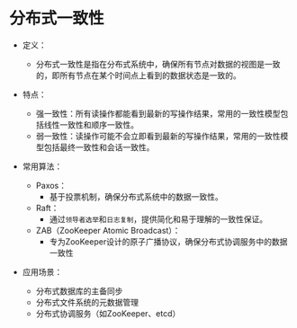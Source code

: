 # 分布式一致性
* 定义：
    * 分布式一致性是指在分布式系统中，确保所有节点对数据的视图是一致的，即所有节点在某个时间点上看到的数据状态是一致的。

* 特点：
    * 强一致性：所有读操作都能看到最新的写操作结果，常用的一致性模型包括线性一致性和顺序一致性。
    * 弱一致性：读操作可能不会立即看到最新的写操作结果，常用的一致性模型包括最终一致性和会话一致性。
* 常用算法：
    * Paxos：
        * 基于投票机制，确保分布式系统中的数据一致性。
    * Raft：
        * 通过`领导者选举`和`日志复制`，提供简化和易于理解的一致性保证。
    * ZAB（ZooKeeper Atomic Broadcast）：
        * 专为ZooKeeper设计的原子广播协议，确保分布式协调服务中的数据一致性

* 应用场景：
    * 分布式数据库的主备同步
    * 分布式文件系统的元数据管理
    * 分布式协调服务（如ZooKeeper、etcd）
